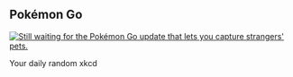 ## Pokémon Go
[![Still waiting for the Pokémon Go update that lets you capture strangers' pets.](https://imgs.xkcd.com/comics/pokemon_go.png)](https://xkcd.com/1705/ "Still waiting for the Pokémon Go update that lets you capture strangers' pets.")

Your daily random xkcd
